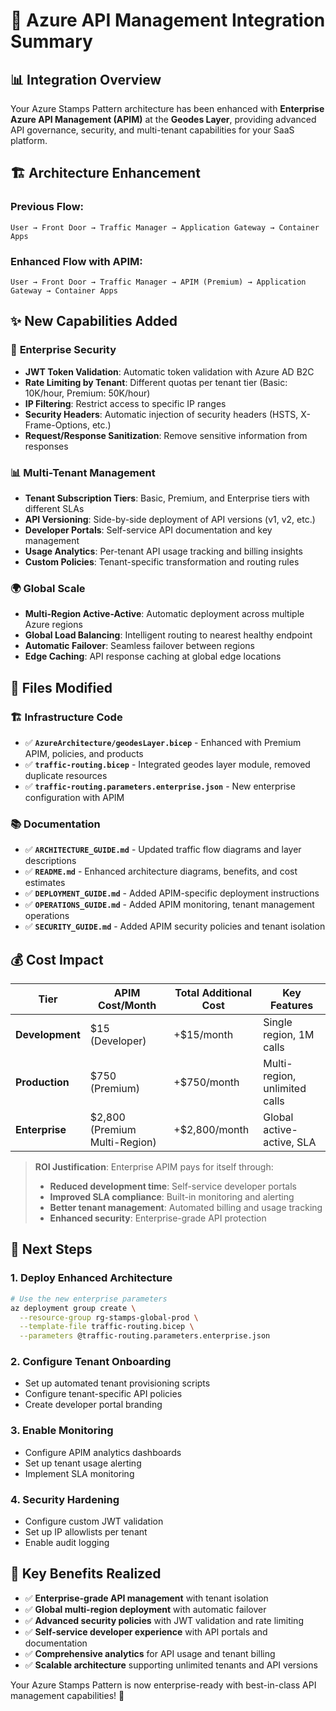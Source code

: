 # 🚪 Azure API Management Integration Summary

## 📊 **Integration Overview**

Your Azure Stamps Pattern architecture has been enhanced with **Enterprise Azure API Management (APIM)** at the **Geodes Layer**, providing advanced API governance, security, and multi-tenant capabilities for your SaaS platform.

## 🏗️ **Architecture Enhancement**

### **Previous Flow:**
```
User → Front Door → Traffic Manager → Application Gateway → Container Apps
```

### **Enhanced Flow with APIM:**
```
User → Front Door → Traffic Manager → APIM (Premium) → Application Gateway → Container Apps
```

## ✨ **New Capabilities Added**

### 🔐 **Enterprise Security**
- **JWT Token Validation**: Automatic token validation with Azure AD B2C
- **Rate Limiting by Tenant**: Different quotas per tenant tier (Basic: 10K/hour, Premium: 50K/hour)  
- **IP Filtering**: Restrict access to specific IP ranges
- **Security Headers**: Automatic injection of security headers (HSTS, X-Frame-Options, etc.)
- **Request/Response Sanitization**: Remove sensitive information from responses

### 📊 **Multi-Tenant Management**
- **Tenant Subscription Tiers**: Basic, Premium, and Enterprise tiers with different SLAs
- **API Versioning**: Side-by-side deployment of API versions (v1, v2, etc.)
- **Developer Portals**: Self-service API documentation and key management
- **Usage Analytics**: Per-tenant API usage tracking and billing insights
- **Custom Policies**: Tenant-specific transformation and routing rules

### 🌍 **Global Scale**
- **Multi-Region Active-Active**: Automatic deployment across multiple Azure regions
- **Global Load Balancing**: Intelligent routing to nearest healthy endpoint
- **Automatic Failover**: Seamless failover between regions
- **Edge Caching**: API response caching at global edge locations

## 📁 **Files Modified**

### 🏗️ **Infrastructure Code**
- ✅ **`AzureArchitecture/geodesLayer.bicep`** - Enhanced with Premium APIM, policies, and products
- ✅ **`traffic-routing.bicep`** - Integrated geodes layer module, removed duplicate resources
- ✅ **`traffic-routing.parameters.enterprise.json`** - New enterprise configuration with APIM

### 📚 **Documentation**
- ✅ **`ARCHITECTURE_GUIDE.md`** - Updated traffic flow diagrams and layer descriptions
- ✅ **`README.md`** - Enhanced architecture diagrams, benefits, and cost estimates
- ✅ **`DEPLOYMENT_GUIDE.md`** - Added APIM-specific deployment instructions
- ✅ **`OPERATIONS_GUIDE.md`** - Added APIM monitoring, tenant management operations
- ✅ **`SECURITY_GUIDE.md`** - Added APIM security policies and tenant isolation

## 💰 **Cost Impact**

| Tier | APIM Cost/Month | Total Additional Cost | Key Features |
|------|----------------|----------------------|--------------|
| **Development** | $15 (Developer) | +$15/month | Single region, 1M calls |
| **Production** | $750 (Premium) | +$750/month | Multi-region, unlimited calls |
| **Enterprise** | $2,800 (Premium Multi-Region) | +$2,800/month | Global active-active, SLA |

> **ROI Justification**: Enterprise APIM pays for itself through:
> - **Reduced development time**: Self-service developer portals
> - **Improved SLA compliance**: Built-in monitoring and alerting
> - **Better tenant management**: Automated billing and usage tracking
> - **Enhanced security**: Enterprise-grade API protection

## 🚀 **Next Steps**

### 1. **Deploy Enhanced Architecture**
```bash
# Use the new enterprise parameters
az deployment group create \
  --resource-group rg-stamps-global-prod \
  --template-file traffic-routing.bicep \
  --parameters @traffic-routing.parameters.enterprise.json
```

### 2. **Configure Tenant Onboarding**
- Set up automated tenant provisioning scripts
- Configure tenant-specific API policies
- Create developer portal branding

### 3. **Enable Monitoring**
- Configure APIM analytics dashboards
- Set up tenant usage alerting
- Implement SLA monitoring

### 4. **Security Hardening**
- Configure custom JWT validation
- Set up IP allowlists per tenant
- Enable audit logging

## 🎯 **Key Benefits Realized**

- ✅ **Enterprise-grade API management** with tenant isolation
- ✅ **Global multi-region deployment** with automatic failover
- ✅ **Advanced security policies** with JWT validation and rate limiting
- ✅ **Self-service developer experience** with API portals and documentation
- ✅ **Comprehensive analytics** for API usage and tenant billing
- ✅ **Scalable architecture** supporting unlimited tenants and API versions

Your Azure Stamps Pattern is now enterprise-ready with best-in-class API management capabilities! 🎉
